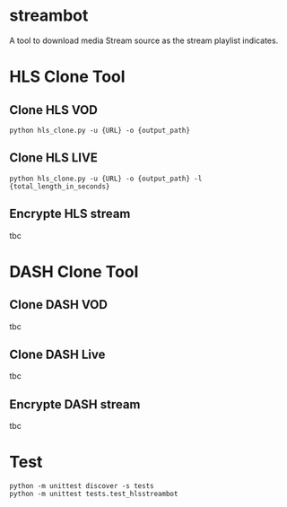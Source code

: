 # streambot
A tool to download media Stream source as the stream playlist indicates.

# HLS Clone Tool
## Clone HLS VOD
~~~~
python hls_clone.py -u {URL} -o {output_path}
~~~~

## Clone HLS LIVE
~~~~
python hls_clone.py -u {URL} -o {output_path} -l {total_length_in_seconds}
~~~~

## Encrypte HLS stream
tbc

# DASH Clone Tool
## Clone DASH VOD
tbc
## Clone DASH Live
tbc
## Encrypte DASH stream
tbc

# Test
~~~~
python -m unittest discover -s tests
python -m unittest tests.test_hlsstreambot
~~~~